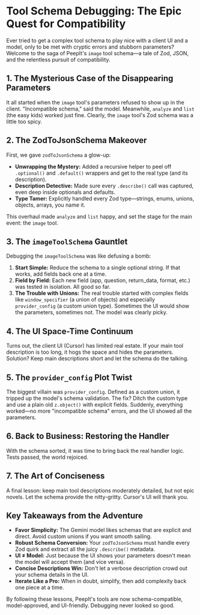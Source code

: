 # Tool Schema Debugging: The Epic Quest for Compatibility

Ever tried to get a complex tool schema to play nice with a client UI and a model, only to be met with cryptic errors and stubborn parameters? Welcome to the saga of PeepIt's `image` tool schema—a tale of Zod, JSON, and the relentless pursuit of compatibility.

## 1. The Mysterious Case of the Disappearing Parameters

It all started when the `image` tool's parameters refused to show up in the client. "Incompatible schema," said the model. Meanwhile, `analyze` and `list` (the easy kids) worked just fine. Clearly, the `image` tool's Zod schema was a little too spicy.

## 2. The ZodToJsonSchema Makeover

First, we gave `zodToJsonSchema` a glow-up:
- **Unwrapping the Mystery:** Added a recursive helper to peel off `.optional()` and `.default()` wrappers and get to the real type (and its description).
- **Description Detective:** Made sure every `.describe()` call was captured, even deep inside optionals and defaults.
- **Type Tamer:** Explicitly handled every Zod type—strings, enums, unions, objects, arrays, you name it.

This overhaul made `analyze` and `list` happy, and set the stage for the main event: the `image` tool.

## 3. The `imageToolSchema` Gauntlet

Debugging the `imageToolSchema` was like defusing a bomb:
1. **Start Simple:** Reduce the schema to a single optional string. If that works, add fields back one at a time.
2. **Field by Field:** Each new field (app, question, return_data, format, etc.) was tested in isolation. All good so far.
3. **The Trouble with Unions:** The real trouble started with complex fields like `window_specifier` (a union of objects) and especially `provider_config` (a custom union type). Sometimes the UI would show the parameters, sometimes not. The model was clearly picky.

## 4. The UI Space-Time Continuum

Turns out, the client UI (Cursor) has limited real estate. If your main tool description is too long, it hogs the space and hides the parameters. Solution? Keep main descriptions short and let the schema do the talking.

## 5. The `provider_config` Plot Twist

The biggest villain was `provider_config`. Defined as a custom union, it tripped up the model's schema validation. The fix? Ditch the custom type and use a plain old `z.object()` with explicit fields. Suddenly, everything worked—no more "incompatible schema" errors, and the UI showed all the parameters.

## 6. Back to Business: Restoring the Handler

With the schema sorted, it was time to bring back the real handler logic. Tests passed, the world rejoiced.

## 7. The Art of Conciseness

A final lesson: keep main tool descriptions moderately detailed, but not epic novels. Let the schema provide the nitty-gritty. Cursor's UI will thank you.

## Key Takeaways from the Adventure
- **Favor Simplicity:** The Gemini model likes schemas that are explicit and direct. Avoid custom unions if you want smooth sailing.
- **Robust Schema Conversion:** Your `zodToJsonSchema` must handle every Zod quirk and extract all the juicy `.describe()` metadata.
- **UI ≠ Model:** Just because the UI shows your parameters doesn't mean the model will accept them (and vice versa).
- **Concise Descriptions Win:** Don't let a verbose description crowd out your schema details in the UI.
- **Iterate Like a Pro:** When in doubt, simplify, then add complexity back one piece at a time.

By following these lessons, PeepIt's tools are now schema-compatible, model-approved, and UI-friendly. Debugging never looked so good. 